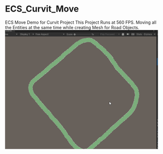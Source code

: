 # ECS_Curvit_Move
ECS Move Demo for Curvit Project
This Project Runs at 560 FPS.
Moving all the Entities at the same time while creating Mesh for Road Objects.
<img alt="" src="map_move.gif" >
